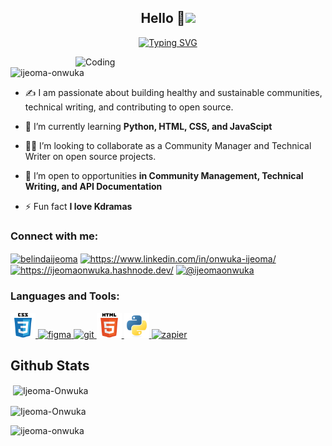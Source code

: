 <h2 align="center">Hello 👋<img src = "https://raw.githubusercontent.com/MartinHeinz/MartinHeinz/master/wave.gif" width = 30px></h2>

 

<p align="center">
  <a href="https://git.io/typing-svg"><img src="https://readme-typing-svg.herokuapp.com?font=Jetbrains+Mono&pause=1000&color=48F7D5&random=false&width=435&lines=100&width=700&lines=I'm+Ijeoma+Onwuka.;I'm+a+Developer+Community+Manager,and+a+Technical+writer.;" alt="Typing SVG" /></a>
</p>


 
<img align="right" alt="Coding" width="400" src="https://i.pinimg.com/originals/f1/e7/34/f1e734f9cade86fe737a9aa404ad5677.gif"/>

<p align="left"> <img src="https://komarev.com/ghpvc/?username=ijeoma-onwuka&label=Profile%20views&color=0e75b6&style=flat" alt="ijeoma-onwuka" /> </p>

- ✍️  I am passionate about building healthy and sustainable communities, technical writing, and contributing to open source.  

- 🌱 I’m currently learning **Python, HTML, CSS, and JavaScipt**

- 👩‍💻 I’m looking to collaborate as a Community Manager and Technical Writer on open source projects.

- 🤝 I’m open to opportunities **in Community Management, Technical Writing, and API Documentation**

 
- ⚡ Fun fact **I love Kdramas**

<h3 align="left">Connect with me:</h3>
<p align="left">
<a href="https://twitter.com/belindaijeoma" target="blank"><img align="center" src="https://raw.githubusercontent.com/rahuldkjain/github-profile-readme-generator/master/src/images/icons/Social/twitter.svg" alt="belindaijeoma" height="30" width="40" /></a>
<a href="https://linkedin.com/in/https://www.linkedin.com/in/onwuka-ijeoma/" target="blank"><img align="center" src="https://raw.githubusercontent.com/rahuldkjain/github-profile-readme-generator/master/src/images/icons/Social/linked-in-alt.svg" alt="https://www.linkedin.com/in/onwuka-ijeoma/" height="30" width="40" /></a>
<a href="https://hashnode.com/https://ijeomaonwuka.hashnode.dev/" target="blank"><img align="center" src="https://raw.githubusercontent.com/rahuldkjain/github-profile-readme-generator/master/src/images/icons/Social/hashnode.svg" alt="https://ijeomaonwuka.hashnode.dev/" height="30" width="40" /></a>
<a href="https://medium.com/@ijeomaonwuka" target="blank"><img align="center" src="https://raw.githubusercontent.com/rahuldkjain/github-profile-readme-generator/master/src/images/icons/Social/medium.svg" alt="@ijeomaonwuka" height="30" width="40" /></a>
</p>

<h3 align="left">Languages and Tools:</h3>
<p align="left"> <a href="https://www.w3schools.com/css/" target="_blank" rel="noreferrer"> <img src="https://raw.githubusercontent.com/devicons/devicon/master/icons/css3/css3-original-wordmark.svg" alt="css3" width="40" height="40"/> </a> <a href="https://www.figma.com/" target="_blank" rel="noreferrer"> <img src="https://www.vectorlogo.zone/logos/figma/figma-icon.svg" alt="figma" width="40" height="40"/> </a> <a href="https://git-scm.com/" target="_blank" rel="noreferrer"> <img src="https://www.vectorlogo.zone/logos/git-scm/git-scm-icon.svg" alt="git" width="40" height="40"/> </a> <a href="https://www.w3.org/html/" target="_blank" rel="noreferrer"> <img src="https://raw.githubusercontent.com/devicons/devicon/master/icons/html5/html5-original-wordmark.svg" alt="html5" width="40" height="40"/> </a> <a href="https://www.python.org" target="_blank" rel="noreferrer"> <img src="https://raw.githubusercontent.com/devicons/devicon/master/icons/python/python-original.svg" alt="python" width="40" height="40"/> </a> <a href="https://zapier.com" target="_blank" rel="noreferrer"> <img src="https://www.vectorlogo.zone/logos/zapier/zapier-icon.svg" alt="zapier" width="40" height="40"/> </a> </p>


## Github Stats


<p>&nbsp;<img align="center" src="https://github-readme-stats.vercel.app/api?username=Ijeoma-Onwuka&show_icons=true&locale=en&theme=gotham" alt="Ijeoma-Onwuka" /></p>

<p><img align="center" src="https://github-readme-streak-stats.herokuapp.com/?user=Ijeoma-Onwuka&&theme=gotham" alt="Ijeoma-Onwuka" /></p>


<p><img align="left" src="https://github-readme-stats.vercel.app/api/top-langs?username=ijeoma-onwuka&show_icons=true&theme=gotham" alt="ijeoma-onwuka" /></p>

 
